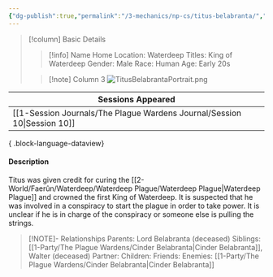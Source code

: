 ```yaml
---
{"dg-publish":true,"permalink":"/3-mechanics/np-cs/titus-belabranta/","tags":["NPC"],"created":"2025-03-13T09:29:13.628-04:00","updated":"2025-03-13T19:53:37.240-04:00"}
---
```


> [!column] Basic Details
>> [!info] Name
>> Home Location: Waterdeep
>> Titles: King of Waterdeep
>> Gender: Male
>> Race: Human
>> Age: Early 20s
>
>> [!note] Column 3
>> ![TitusBelabrantaPortrait.png](/img/user/z_Assets/TitusBelabrantaPortrait.png)

| Sessions Appeared                                                           |
| --------------------------------------------------------------------------- |
| [[1-Session Journals/The Plague Wardens Journal/Session 10\|Session 10]] |

{ .block-language-dataview}

#### Description
Titus was given credit for curing the [[2-World/Faerûn/Waterdeep/Waterdeep Plague/Waterdeep Plague\|Waterdeep Plague]] and crowned the first King of Waterdeep. It is suspected that he was involved in a conspiracy to start the plague in order to take power. It is unclear if he is in charge of the conspiracy or someone else is pulling the strings.

> [!NOTE]- Relationships
> Parents: Lord Belabranta (deceased)
> Siblings: [[1-Party/The Plague Wardens/Cinder Belabranta\|Cinder Belabranta]], Walter (deceased)
> Partner:
> Children:
> Friends:
> Enemies: [[1-Party/The Plague Wardens/Cinder Belabranta\|Cinder Belabranta]]

